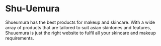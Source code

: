 # Shu-Uemura
Shueumura has the best products for makeup and skincare. With a wide array of products that are tailored to suit asian skintones and features, Shuuemura is just the right website to fulfil all your skincare and makeup requirements.
